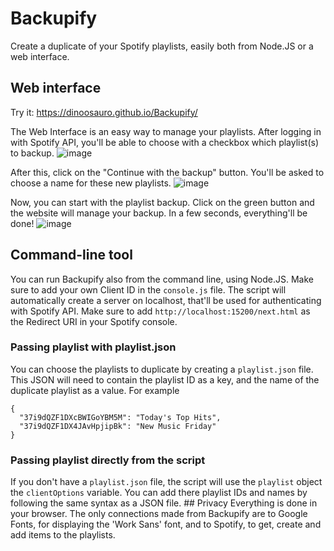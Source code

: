 # Backupify
Create a duplicate of your Spotify playlists, easily both from Node.JS or a web interface.
## Web interface

Try it: https://dinoosauro.github.io/Backupify/

The Web Interface is an easy way to manage your playlists. After logging in with Spotify API, you'll be able to choose with a checkbox which playlist(s) to backup.
![image](https://github.com/Dinoosauro/Backupify/assets/80783030/2cdf7a08-cfc5-4eac-b09f-b6a220480369)

After this, click on the "Continue with the backup" button. You'll be asked to choose a name for these new playlists.
![image](https://github.com/Dinoosauro/Backupify/assets/80783030/9884954a-495f-47c7-b999-e84b90969e12)

Now, you can start with the playlist backup. Click on the green button and the website will manage your backup. In a few seconds, everything'll be done!
![image](https://github.com/Dinoosauro/Backupify/assets/80783030/f66efa73-bf27-4b65-9805-5b585af09b10)

## Command-line tool
You can run Backupify also from the command line, using Node.JS. Make sure to add your own Client ID in the ```console.js``` file. The script will automatically create a server on localhost, that'll be used for authenticating with Spotify API. Make sure to add ```http://localhost:15200/next.html``` as the Redirect URI in your Spotify console.
### Passing playlist with playlist.json
You can choose the playlists to duplicate by creating a ```playlist.json``` file. This JSON will need to contain the playlist ID as a key, and the name of the duplicate playlist as a value. For example
```
{
  "37i9dQZF1DXcBWIGoYBM5M": "Today's Top Hits",
  "37i9dQZF1DX4JAvHpjipBk": "New Music Friday"
}
```
### Passing playlist directly from the script
If you don't have a ```playlist.json``` file, the script will use the ```playlist``` object the ```clientOptions``` variable. You can add there playlist IDs and names by following the same syntax as a JSON file.
## Privacy
Everything is done in your browser. The only connections made from Backupify are to Google Fonts, for displaying the 'Work Sans' font, and to Spotify, to get, create and add items to the playlists. 
